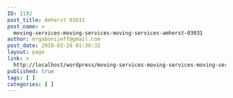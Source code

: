 ```yaml
---
ID: 1192
post_title: Amherst 03031
post_name: >
  moving-services-moving-services-moving-services-amherst-03031
author: mrgabonijeff@gmail.com
post_date: 2018-03-28 01:36:32
layout: page
link: >
  http://localhost/wordpress/moving-services-moving-services-moving-services-amherst-03031/
published: true
tags: [ ]
categories: [ ]
---
```

